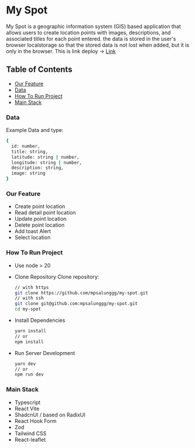 # My Spot

My Spot is a geographic information system (GIS) based application that allows users to create location points with images, descriptions, and associated titles for each point entered. the data is stored in the user's browser localstorage so that the stored data is not lost when added, but it is only in the browser. This is link deploy -> [Link](https://my-spot-pearl.vercel.app/)

## Table of Contents

- [Our Feature](#requirements-test)
- [Data](#data)
- [How To Run Project](#how-to-run-project)
- [Main Stack](#main-stack)

### Data

Example Data and type:

```bash
{
  id: number,
  title: string,
  latitude: string | number,
  longitude: string | number,
  description: string,
  image: string
}
```

### Our Feature

- Create point location
- Read detail point location
- Update point location
- Delete point location
- Add toast Alert
- Select location

### How To Run Project

- Use node > 20
- Clone Repository
  Clone repository:

  ```bash
  // with https
  git clone https://github.com/mpsalunggg/my-spot.git
  // with ssh
  git clone git@github.com:mpsalunggg/my-spot.git
  cd my-spot
  ```

- Install Dependencies

  ```bash
  yarn install
  // or
  npm install
  ```

- Run Server Development

  ```bash
  yarn dev
  // or
  npm run dev
  ```

### Main Stack

- Typescript
- React Vite
- ShadcnUI / based on RadixUI
- React Hook Form
- Zod
- Tailwind CSS
- React-leaflet
